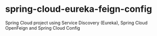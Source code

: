 # spring-cloud-eureka-feign-config
Spring Cloud project using Service Discovery (Eureka), Spring Cloud OpenFeign and Spring Cloud Config
